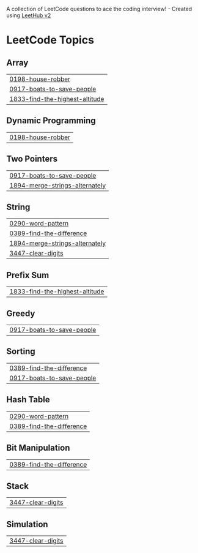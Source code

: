 A collection of LeetCode questions to ace the coding interview! - Created using [LeetHub v2](https://github.com/arunbhardwaj/LeetHub-2.0)
<!---LeetCode Topics Start-->
# LeetCode Topics
## Array
|  |
| ------- |
| [0198-house-robber](https://github.com/rs-vishal/LeetCode/tree/master/0198-house-robber) |
| [0917-boats-to-save-people](https://github.com/rs-vishal/LeetCode/tree/master/0917-boats-to-save-people) |
| [1833-find-the-highest-altitude](https://github.com/rs-vishal/LeetCode/tree/master/1833-find-the-highest-altitude) |
## Dynamic Programming
|  |
| ------- |
| [0198-house-robber](https://github.com/rs-vishal/LeetCode/tree/master/0198-house-robber) |
## Two Pointers
|  |
| ------- |
| [0917-boats-to-save-people](https://github.com/rs-vishal/LeetCode/tree/master/0917-boats-to-save-people) |
| [1894-merge-strings-alternately](https://github.com/rs-vishal/LeetCode/tree/master/1894-merge-strings-alternately) |
## String
|  |
| ------- |
| [0290-word-pattern](https://github.com/rs-vishal/LeetCode/tree/master/0290-word-pattern) |
| [0389-find-the-difference](https://github.com/rs-vishal/LeetCode/tree/master/0389-find-the-difference) |
| [1894-merge-strings-alternately](https://github.com/rs-vishal/LeetCode/tree/master/1894-merge-strings-alternately) |
| [3447-clear-digits](https://github.com/rs-vishal/LeetCode/tree/master/3447-clear-digits) |
## Prefix Sum
|  |
| ------- |
| [1833-find-the-highest-altitude](https://github.com/rs-vishal/LeetCode/tree/master/1833-find-the-highest-altitude) |
## Greedy
|  |
| ------- |
| [0917-boats-to-save-people](https://github.com/rs-vishal/LeetCode/tree/master/0917-boats-to-save-people) |
## Sorting
|  |
| ------- |
| [0389-find-the-difference](https://github.com/rs-vishal/LeetCode/tree/master/0389-find-the-difference) |
| [0917-boats-to-save-people](https://github.com/rs-vishal/LeetCode/tree/master/0917-boats-to-save-people) |
## Hash Table
|  |
| ------- |
| [0290-word-pattern](https://github.com/rs-vishal/LeetCode/tree/master/0290-word-pattern) |
| [0389-find-the-difference](https://github.com/rs-vishal/LeetCode/tree/master/0389-find-the-difference) |
## Bit Manipulation
|  |
| ------- |
| [0389-find-the-difference](https://github.com/rs-vishal/LeetCode/tree/master/0389-find-the-difference) |
## Stack
|  |
| ------- |
| [3447-clear-digits](https://github.com/rs-vishal/LeetCode/tree/master/3447-clear-digits) |
## Simulation
|  |
| ------- |
| [3447-clear-digits](https://github.com/rs-vishal/LeetCode/tree/master/3447-clear-digits) |
<!---LeetCode Topics End-->